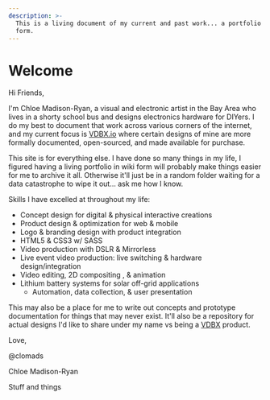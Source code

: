 ```yaml
---
description: >-
  This is a living document of my current and past work... a portfolio in wiki
  form.
---
```


# Welcome

Hi Friends,

I'm Chloe Madison-Ryan, a visual and electronic artist in the Bay Area who lives in a shorty school bus and designs electronics hardware for DIYers. I do my best to document that work across various corners of the internet, and my current focus is [VDBX.io](https://www.vdbx.io) where certain designs of mine are more formally documented, open-sourced, and made available for purchase.&#x20;

This site is for everything else. I have done so many things in my life, I figured having a living portfolio in wiki form will probably make things easier for me to archive it all. Otherwise it'll just be in a random folder waiting for a data catastrophe to wipe it out... ask me how I know.

Skills I have excelled at throughout my life:

* Concept design for digital & physical interactive creations
* Product design & optimization for web & mobile
* Logo & branding design with product integration
* HTML5 & CSS3 w/ SASS
* Video production with DSLR & Mirrorless
* Live event video production: live switching & hardware design/integration
* Video editing, 2D compositing , & animation
* Lithium battery systems for solar off-grid applications
  * Automation, data collection, & user presentation

This may also be a place for me to write out concepts and prototype documentation for things that may never exist. It'll also be a repository for actual designs I'd like to share under my name vs being a [VDBX](https://www.vdbx.io/) product.&#x20;

Love,

@clomads&#x20;

Chloe Madison-Ryan

Stuff and things
